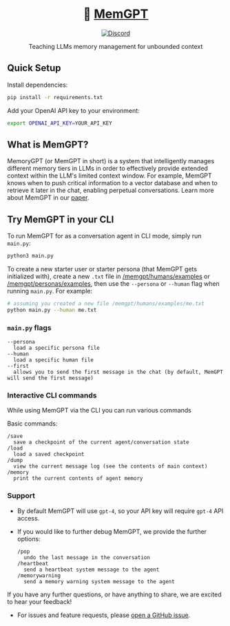 <div align="center">
  
# 🧠 [MemGPT](https://memgpt.ai)

[![Discord](https://img.shields.io/discord/1161736243340640419?label=Discord&logo=discord&logoColor=green&style=flat-square)](https://discord.gg/9GEQrxmVyE)

Teaching LLMs memory management for unbounded context

</div>

## Quick Setup

Install dependencies:

```sh
pip install -r requirements.txt
```

Add your OpenAI API key to your environment:

```sh
export OPENAI_API_KEY=YOUR_API_KEY
```

## What is MemGPT? 

MemoryGPT (or MemGPT in short) is a system that intelligently manages different memory tiers in LLMs in order to effectively provide extended context within the LLM's limited context window. For example, MemGPT knows when to push critical information to a vector database and when to retrieve it later in the chat, enabling perpetual conversations. Learn more about MemGPT in our [paper](https://arxiv.org/abs/2310.08560). 

## Try MemGPT in your CLI

To run MemGPT for as a conversation agent in CLI mode, simply run `main.py`:

```sh
python3 main.py
```

To create a new starter user or starter persona (that MemGPT gets initialized with), create a new `.txt` file in [/memgpt/humans/examples](/memgpt/humans/examples) or [/memgpt/personas/examples](/memgpt/personas/examples), then use the `--persona` or `--human` flag when running `main.py`. For example:

```sh
# assuming you created a new file /memgpt/humans/examples/me.txt
python main.py --human me.txt
```

### `main.py` flags

```text
--persona
  load a specific persona file
--human
  load a specific human file
--first
  allows you to send the first message in the chat (by default, MemGPT will send the first message)
```

### Interactive CLI commands

While using MemGPT via the CLI you can run various commands

Basic commands:

```text
/save
  save a checkpoint of the current agent/conversation state
/load
  load a saved checkpoint
/dump
  view the current message log (see the contents of main context)
/memory
  print the current contents of agent memory
```

### Support

* By default MemGPT will use `gpt-4`, so your API key will require `gpt-4` API access.
* If you would like to further debug MemGPT, we provide the further options: 

  ```text
  /pop
    undo the last message in the conversation
  /heartbeat
    send a heartbeat system message to the agent
  /memorywarning
    send a memory warning system message to the agent
  ```

If you have any further questions, or have anything to share, we are excited to hear your feedback!

* For issues and feature requests, please [open a GitHub issue](https://github.com/cpacker/MemGPT/issues).
